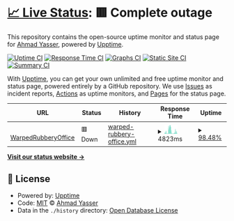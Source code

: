 # [📈 Live Status](https://Aynh.github.io/keep-alive): <!--live status--> **🟥 Complete outage**

This repository contains the open-source uptime monitor and status page for [Ahmad Yasser](https://Aynh.github.io/keep-alive), powered by [Upptime](https://github.com/upptime/upptime).

[![Uptime CI](https://github.com/Aynh/keep-alive/workflows/Uptime%20CI/badge.svg)](https://github.com/Aynh/keep-alive/actions?query=workflow%3A%22Uptime+CI%22)
[![Response Time CI](https://github.com/Aynh/keep-alive/workflows/Response%20Time%20CI/badge.svg)](https://github.com/Aynh/keep-alive/actions?query=workflow%3A%22Response+Time+CI%22)
[![Graphs CI](https://github.com/Aynh/keep-alive/workflows/Graphs%20CI/badge.svg)](https://github.com/Aynh/keep-alive/actions?query=workflow%3A%22Graphs+CI%22)
[![Static Site CI](https://github.com/Aynh/keep-alive/workflows/Static%20Site%20CI/badge.svg)](https://github.com/Aynh/keep-alive/actions?query=workflow%3A%22Static+Site+CI%22)
[![Summary CI](https://github.com/Aynh/keep-alive/workflows/Summary%20CI/badge.svg)](https://github.com/Aynh/keep-alive/actions?query=workflow%3A%22Summary+CI%22)

With [Upptime](https://upptime.js.org), you can get your own unlimited and free uptime monitor and status page, powered entirely by a GitHub repository. We use [Issues](https://github.com/Aynh/keep-alive/issues) as incident reports, [Actions](https://github.com/Aynh/keep-alive/actions) as uptime monitors, and [Pages](https://Aynh.github.io/keep-alive) for the status page.

<!--start: status pages-->
<!-- This summary is generated by Upptime (https://github.com/upptime/upptime) -->
<!-- Do not edit this manually, your changes will be overwritten -->
<!-- prettier-ignore -->
| URL | Status | History | Response Time | Uptime |
| --- | ------ | ------- | ------------- | ------ |
| <img alt="" src="https://icons.duckduckgo.com/ip3/warpedrubberyoffice.aynh.repl.co.ico" height="13"> [WarpedRubberyOffice](https://warpedrubberyoffice.aynh.repl.co) | 🟥 Down | [warped-rubbery-office.yml](https://github.com/aynh/keep-alive/commits/HEAD/history/warped-rubbery-office.yml) | <details><summary><img alt="Response time graph" src="./graphs/warped-rubbery-office/response-time-week.png" height="20"> 4823ms</summary><br><a href="https://Aynh.github.io/keep-alive/history/warped-rubbery-office"><img alt="Response time 4962" src="https://img.shields.io/endpoint?url=https%3A%2F%2Fraw.githubusercontent.com%2Faynh%2Fkeep-alive%2FHEAD%2Fapi%2Fwarped-rubbery-office%2Fresponse-time.json"></a><br><a href="https://Aynh.github.io/keep-alive/history/warped-rubbery-office"><img alt="24-hour response time 2364" src="https://img.shields.io/endpoint?url=https%3A%2F%2Fraw.githubusercontent.com%2Faynh%2Fkeep-alive%2FHEAD%2Fapi%2Fwarped-rubbery-office%2Fresponse-time-day.json"></a><br><a href="https://Aynh.github.io/keep-alive/history/warped-rubbery-office"><img alt="7-day response time 4823" src="https://img.shields.io/endpoint?url=https%3A%2F%2Fraw.githubusercontent.com%2Faynh%2Fkeep-alive%2FHEAD%2Fapi%2Fwarped-rubbery-office%2Fresponse-time-week.json"></a><br><a href="https://Aynh.github.io/keep-alive/history/warped-rubbery-office"><img alt="30-day response time 4347" src="https://img.shields.io/endpoint?url=https%3A%2F%2Fraw.githubusercontent.com%2Faynh%2Fkeep-alive%2FHEAD%2Fapi%2Fwarped-rubbery-office%2Fresponse-time-month.json"></a><br><a href="https://Aynh.github.io/keep-alive/history/warped-rubbery-office"><img alt="1-year response time 4962" src="https://img.shields.io/endpoint?url=https%3A%2F%2Fraw.githubusercontent.com%2Faynh%2Fkeep-alive%2FHEAD%2Fapi%2Fwarped-rubbery-office%2Fresponse-time-year.json"></a></details> | <details><summary><a href="https://Aynh.github.io/keep-alive/history/warped-rubbery-office">98.48%</a></summary><a href="https://Aynh.github.io/keep-alive/history/warped-rubbery-office"><img alt="All-time uptime 98.65%" src="https://img.shields.io/endpoint?url=https%3A%2F%2Fraw.githubusercontent.com%2Faynh%2Fkeep-alive%2FHEAD%2Fapi%2Fwarped-rubbery-office%2Fuptime.json"></a><br><a href="https://Aynh.github.io/keep-alive/history/warped-rubbery-office"><img alt="24-hour uptime 99.99%" src="https://img.shields.io/endpoint?url=https%3A%2F%2Fraw.githubusercontent.com%2Faynh%2Fkeep-alive%2FHEAD%2Fapi%2Fwarped-rubbery-office%2Fuptime-day.json"></a><br><a href="https://Aynh.github.io/keep-alive/history/warped-rubbery-office"><img alt="7-day uptime 98.48%" src="https://img.shields.io/endpoint?url=https%3A%2F%2Fraw.githubusercontent.com%2Faynh%2Fkeep-alive%2FHEAD%2Fapi%2Fwarped-rubbery-office%2Fuptime-week.json"></a><br><a href="https://Aynh.github.io/keep-alive/history/warped-rubbery-office"><img alt="30-day uptime 98.75%" src="https://img.shields.io/endpoint?url=https%3A%2F%2Fraw.githubusercontent.com%2Faynh%2Fkeep-alive%2FHEAD%2Fapi%2Fwarped-rubbery-office%2Fuptime-month.json"></a><br><a href="https://Aynh.github.io/keep-alive/history/warped-rubbery-office"><img alt="1-year uptime 98.65%" src="https://img.shields.io/endpoint?url=https%3A%2F%2Fraw.githubusercontent.com%2Faynh%2Fkeep-alive%2FHEAD%2Fapi%2Fwarped-rubbery-office%2Fuptime-year.json"></a></details>

<!--end: status pages-->

[**Visit our status website →**](https://Aynh.github.io/keep-alive)

## 📄 License

- Powered by: [Upptime](https://github.com/upptime/upptime)
- Code: [MIT](./LICENSE) © [Ahmad Yasser](https://Aynh.github.io/keep-alive)
- Data in the `./history` directory: [Open Database License](https://opendatacommons.org/licenses/odbl/1-0/)

